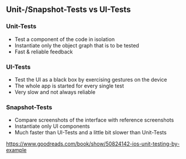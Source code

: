 ## Unit-/Snapshot-Tests vs UI-Tests

### Unit-Tests

- Test a component of the code in isolation
- Instantiate only the object graph that is to be tested
- Fast & reliable feedback

### UI-Tests

- Test the UI as a black box by exercising gestures on the device
- The whole app is started for every single test
- Very slow and not always reliable

### Snapshot-Tests

- Compare screenshots of the interface with reference screenshots
- Instantiate only UI components
- Much faster than UI-Tests and a little bit slower than Unit-Tests


https://www.goodreads.com/book/show/50824142-ios-unit-testing-by-example
